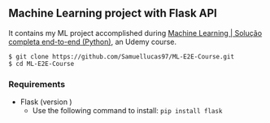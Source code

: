 ## Machine Learning project with Flask API

It contains my ML project accomplished during [Machine Learning | Solução completa end-to-end (Python)](https://www.udemy.com/course/machine-learning-solucao-completa-end-to-end-api/), an Udemy course.

```
$ git clone https://github.com/Samuellucas97/ML-E2E-Course.git
$ cd ML-E2E-Course
```

### Requirements


- Flask (version )
    - Use the following command to install: `pip install flask`
